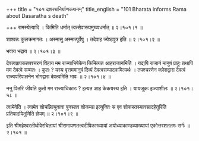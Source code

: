 +++
title = "१०१ दशरथनिर्याणकथनम्"
title_english = "101 Bharata informs Rama about Dasaratha s death"

+++
रामस्येत्यादि । किमिति धर्मात् त्वत्सेवारूपमुख्यधर्मात्  ॥  २।१०१।१  ॥   

  

शाश्वतः कुलक्रमागतः । अस्मासु अस्मात्पूर्वेषु । तदेवाह ज्येष्ठपुत्र इति  ॥  २।१०१।२  ॥   

  

भवाय भद्राय  ॥  २।१०१।३  ॥   

  

देवत्वप्रापकतपश्चरणं विहाय मम राज्याभिषेकेण किमित्यत आहराजानमिति । यद्यपि राजानं मानुषं प्राहुः तथापि मम देवत्वे सम्मतः । कुतः ? यस्य वृत्तममानुषं दिव्यं देवत्वसम्पादकमित्यर्थः । तपश्चरणेन क्लेशद्वारा देवत्वं राज्यपरिपालनेन भोगद्वारा देवत्वमिति भावः  ॥  २।१०१।४  ॥   

  

ननु पितरि जीवति कुतो मम राज्याधिकारः ? इत्यत आह केकयस्थ इति । यायजूकः इज्याशीलः  ॥  २।१०१।५८  ॥   

  

त्वामेवेति । त्वामेव शोचन्नित्युक्त्वा पुनस्तव शोकमग्र इत्युक्तिः स एव शोकस्तस्यावसादहेतुरिति प्रतिपादयितुमिति ज्ञेयम्  ॥  २।१०१।९  ॥   

  

इति श्रीमहेश्वरतीर्थविरचितायां श्रीरामायणतत्त्वदीपिकाख्यायां अयोध्याकाण्डव्याख्यायां एकोत्तरशततमः सर्गः  ॥  २।१०१  ॥   

  

  

